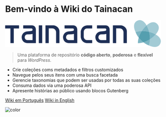 # Bem-vindo à Wiki do Tainacan


![logo](../_assets/images/logo_tainacan.png)

> Uma plataforma de repositório **código aberto**, **poderosa** e **flexível** para *WordPress*.


- Crie coleções coms metadados e filtros customizados
- Navegue pelos seus itens com uma busca facetada
- Gerencie taxonomias que podem ser usadas por todas as suas coleções
- Consuma dados via uma poderosa API
- Apresente histórias ao público usando blocos Gutenberg

[Wiki em Português](/pt-br/#wiki-do-tainacan)
[Wiki in English](/#tainacan-wiki)

<!-- background color -->

![color](#ffffff)